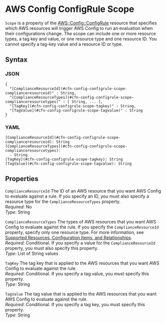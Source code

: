 # AWS Config ConfigRule Scope<a name="aws-properties-config-configrule-scope"></a>

`Scope` is a property of the [AWS::Config::ConfigRule](aws-resource-config-configrule.md) resource that specifies which AWS resources will trigger AWS Config to run an evaluation when their configurations change\. The scope can include one or more resource types, a tag key and value, or one resource type and one resource ID\. You cannot specify a tag\-key value and a resource ID or type\.

## Syntax<a name="w3ab2c21c14d526b5"></a>

### JSON<a name="aws-properties-config-configrule-scope-syntax.json"></a>

```
{
  "[ComplianceResourceId](#cfn-config-configrule-scope-complianceresourceid)" : String,
  "[ComplianceResourceTypes](#cfn-config-configrule-scope-complianceresourcetypes)" : [ String, ... ],
  "[TagKey](#cfn-config-configrule-scope-tagkey)" : String,
  "[TagValue](#cfn-config-configrule-scope-tagvalue)" : String
}
```

### YAML<a name="aws-properties-config-configrule-scope-syntax.yaml"></a>

```
[ComplianceResourceId](#cfn-config-configrule-scope-complianceresourceid): String
[ComplianceResourceTypes](#cfn-config-configrule-scope-complianceresourcetypes):
  - String
[TagKey](#cfn-config-configrule-scope-tagkey): String
[TagValue](#cfn-config-configrule-scope-tagvalue): String
```

## Properties<a name="w3ab2c21c14d526b7"></a>

`ComplianceResourceId`  <a name="cfn-config-configrule-scope-complianceresourceid"></a>
The ID of an AWS resource that you want AWS Config to evaluate against a rule\. If you specify an ID, you must also specify a resource type for the `ComplianceResourceTypes` property\.   
*Required*: No  
*Type*: String

`ComplianceResourceTypes`  <a name="cfn-config-configrule-scope-complianceresourcetypes"></a>
The types of AWS resources that you want AWS Config to evaluate against the rule\. If you specify the `ComplianceResourceId` property, specify only one resource type\. For more information, see [Supported Resources, Configuration Items, and Relationships](http://docs.aws.amazon.com/config/latest/developerguide/resource-config-reference.html)\.  
*Required*: Conditional\. If you specify a value for the `ComplianceResourceId` property, you must also specify this property\.  
*Type*: List of String values

`TagKey`  <a name="cfn-config-configrule-scope-tagkey"></a>
The tag key that is applied to the AWS resources that you want AWS Config to evaluate against the rule\.  
*Required*: Conditional\. If you specify a tag value, you must specify this property\.  
*Type*: String

`TagValue`  <a name="cfn-config-configrule-scope-tagvalue"></a>
The tag value that is applied to the AWS resources that you want AWS Config to evaluate against the rule\.  
*Required*: Conditional\. If you specify a tag key, you must specify this property\.  
*Type*: String